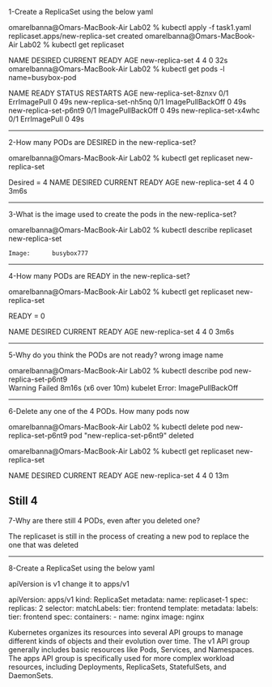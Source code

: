 1-Create a ReplicaSet using the below yaml

omarelbanna@Omars-MacBook-Air Lab02 % kubectl apply -f task1.yaml 
replicaset.apps/new-replica-set created
omarelbanna@Omars-MacBook-Air Lab02 % kubectl get replicaset

NAME              DESIRED   CURRENT   READY   AGE
new-replica-set   4         4         0       32s
omarelbanna@Omars-MacBook-Air Lab02 % kubectl get pods -l name=busybox-pod

NAME                    READY   STATUS             RESTARTS   AGE
new-replica-set-8znxv   0/1     ErrImagePull       0          49s
new-replica-set-nh5nq   0/1     ImagePullBackOff   0          49s
new-replica-set-p6nt9   0/1     ImagePullBackOff   0          49s
new-replica-set-x4whc   0/1     ErrImagePull       0          49s

-------------------------------------------------------------------------
2-How many PODs are DESIRED in the new-replica-set?

omarelbanna@Omars-MacBook-Air Lab02 % kubectl get replicaset new-replica-set

Desired = 4 
NAME              DESIRED   CURRENT   READY   AGE
new-replica-set   4         4         0       3m6s

-------------------------------------------------------------------------
3-What is the image used to create the pods in the new-replica-set?

omarelbanna@Omars-MacBook-Air Lab02 % kubectl describe replicaset new-replica-set

    Image:      busybox777

-------------------------------------------------------------------------
4-How many PODs are READY in the new-replica-set?

omarelbanna@Omars-MacBook-Air Lab02 % kubectl get replicaset new-replica-set

READY = 0 

NAME              DESIRED   CURRENT   READY   AGE
new-replica-set   4         4         0       3m6s

-------------------------------------------------------------------------

5-Why do you think the PODs are not ready?
wrong image name 

omarelbanna@Omars-MacBook-Air Lab02 % kubectl describe pod new-replica-set-p6nt9       
  Warning  Failed     8m16s (x6 over 10m)  kubelet            Error: ImagePullBackOff

-------------------------------------------------------------------------
6-Delete any one of the 4 PODs. How many pods now

omarelbanna@Omars-MacBook-Air Lab02 % kubectl delete pod  new-replica-set-p6nt9
pod "new-replica-set-p6nt9" deleted

omarelbanna@Omars-MacBook-Air Lab02 % kubectl get replicaset new-replica-set     

NAME              DESIRED   CURRENT   READY   AGE
new-replica-set   4         4         0       13m

Still 4 
-------------------------------------------------------------------------
7-Why are there still 4 PODs, even after you deleted one?

The replicaset is still in the process of creating a new pod to replace the one that was deleted

-------------------------------------------------------------------------
8-Create a ReplicaSet using the below yaml

apiVersion is v1 change it to apps/v1 

apiVersion: apps/v1
kind: ReplicaSet
metadata:
  name: replicaset-1
spec:
  replicas: 2
  selector:
    matchLabels:
      tier: frontend
  template:
    metadata:
      labels:
        tier: frontend
    spec:
      containers:
      - name: nginx
        image: nginx

Kubernetes organizes its resources into several API groups to manage different kinds of objects and their evolution over time.
The v1 API group generally includes basic resources like Pods, Services, and Namespaces.
The apps API group is specifically used for more complex workload resources, including Deployments, ReplicaSets, StatefulSets, and DaemonSets.
